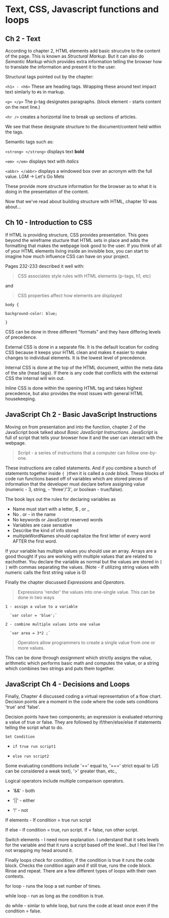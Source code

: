 # Text, CSS, Javascript functions and loops
## Ch 2 - Text
According to chapter 2, HTML elements add basic strucutre to the content of the page. This is known as *Structural Markup*. But it can also do *Semantic Markup* which provides extra information telling the browser how to translate the information and present it to the user.

 Structural tags pointed out by the chapter:

`<h1> - <h6>` These are heading tags. Wrapping these around text impact text simlarly to `#`s in markup. 

`<p> </p>` The p-tag designates paragraphs. (block element - starts content on the next line.)

`<hr />` creates a horizontal line to break up sections of articles.

We see that these designate structure to the document/content held within the tags. 

Semantic tags such as:

`<strong> </strong>` displays text **bold**

`<em> </em>` displays text with *italics*

`<abbr> </abbr>` displays a windowed box over an acronym with the full value. LGM -> Let's Go Mets

These provide more structure information for the browser as to what it is doing in the presentation of the content. 

Now that we've read about building structure with HTML, chapter 10 was about...

## Ch 10 - Introduction to CSS

If HTML is providing structure, CSS provides presentation. This goes beyond the wireframe stucture that HTML sets in place and adds the formatting that makes the webpage look good to the user. If you think of all of your HTML elements living inside an invisible box, you can start to imagine how much influence CSS can have on your project. 

Pages 232-233 described it well with:

> CSS associates style rules with HTML elements (p-tags, h1, etc)

and

> CSS properties affect how elements are displayed

`body {`

  `background-color: blue;`

`}`

CSS can be done in three different "formats" and they have differing levels of precedence. 

External CSS is done in a separate file. It is the default location for coding CSS because it keeps your HTML clean and makes it easier to make changes to individual elements. It is the lowest level of precedence.

Internal CSS is done at the top of the HTML document, within the meta data of the site (head tags). If there is any code that conflicts with the external CSS the internal will win out. 

Inline CSS is done within the opening HTML tag and takes highest precedence, but also provides the most issues with general HTML housekeeping. 

## JavaScript Ch 2 - Basic JavaScript Instructions
<!-- put comments in your code to tell what it's doing. No one will see it...hopefully -->  

Moving on from presentation and into the function, chapter 2 of the JavaScript book talked about *Basic JavaScript Instructions*. JavaScript is full of script that tells your browser how it and the user can interact with the webpage. 

>Script - a series of instructions that a computer can follow one-by-one.

These instructions are called statements. And if you combine a bunch of statements together inside `{ }`then it is called a *code block*. These blocks of code run functions based off of variables which are stored pieces of information that the developer must declare before assigning value (numeric - 3, string, - 'three'/'3', or boolean - true/false).

The book lays out the rules for declaring variables as
- Name must start with a letter, $ , or _
- No . or - in the name
- No keywords or JavaScript reserved words
- Variables are case sensative
- Describe the kind of info stored
- multipleWordNames should capitalize the first letter of every word AFTER the first word.

If your variable has multiple values you should use an array. Arrays are a good thought if you are working with multiple values that are related to eachother. You declare the variable as normal but the values are stored in `[ ]` with commas separating the values. (Note - if utilizing string values with numeric calls the first string value is 0)

Finally the chapter discussed *Expressions* and *Operators*. 

>Expressions 'render' the values into one-single value. This can be done in two ways
    
    1 - assign a value to a variable

      `var color = 'blue';`

    2 - combine multiple values into one value

      `var area = 3*2 ;`

> Operators allow programmers to create a single value from one or more values. 

This can be done through *assignment* which strictly assigns the value, arithmetic which performs basic math and computes the value, or a string which combines two strings and puts them together.

## JavaScript Ch 4 - Decisions and Loops

Finally, Chapter 4 discussed coding a virtual representation of a flow chart. Decision points are a moment in the code where the code sets conditions 'true' and 'false'. 

Decision points have two components; an expression is evaluated returning a value of true or false. They are  followed by if/then/else/else if statements telling the script what to do.

`Set Condition`
  
  - `if true run script1`

  - `else run script2`

Some evaluating conditions include '==' equal to, '===' strict equal to (JS can be considered a weak text), '>' greater than, etc.,

Logical operators include multiple comparison operators. 

- '&&' - both

- '||' - either

- '!' - not

If elements - If condition = true run script

If else - If condition = true, run script. If = false, run other script. 

Switch elements - I need more explanation. I understand that it sets levels for the variable and that it runs a script based off the level...but I feel like I'm not wrapping my head around it. 

Finally loops check for condition, if the condition is true it runs the code block. Checks the condition again and if still true, runs the code block. Rinse and repeat. There are a few different types of loops with their own contexts. 

for loop - runs the loop a set number of times.

while loop - run as long as the condition is true.

do while - simlar to while loop, but runs the code at least once even if the condition = false.

<!-- ## Decisions and Loops -->